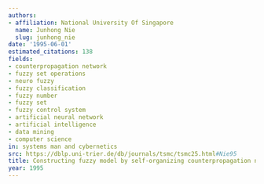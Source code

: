 ```yaml
---
authors:
- affiliation: National University Of Singapore
  name: Junhong Nie
  slug: junhong_nie
date: '1995-06-01'
estimated_citations: 138
fields:
- counterpropagation network
- fuzzy set operations
- neuro fuzzy
- fuzzy classification
- fuzzy number
- fuzzy set
- fuzzy control system
- artificial neural network
- artificial intelligence
- data mining
- computer science
in: systems man and cybernetics
src: https://dblp.uni-trier.de/db/journals/tsmc/tsmc25.html#Nie95
title: Constructing fuzzy model by self-organizing counterpropagation network
year: 1995
---
```

